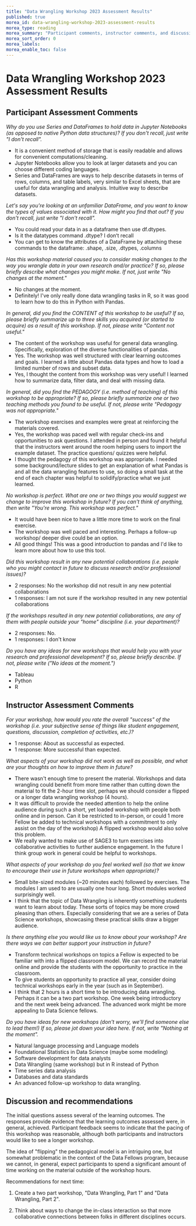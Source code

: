 ```yaml
---
title: "Data Wrangling Workshop 2023 Assessment Results"
published: true
morea_id: data-wrangling-workshop-2023-assessment-results
morea_type: reading
morea_summary: "Participant comments, instructor comments, and discussion"
morea_sort_order: 0
morea_labels:
morea_enable_toc: false
---
```


# Data Wrangling Workshop 2023 Assessment Results

## Participant Assessment Comments

*Why do you use Series and DataFrames to hold data in Jupyter Notebooks (as opposed to native Python data structures)?  If you don't recall, just write "I don't recall".*

* It is a convenient method of storage that is easily readable and allows for convenient computations/cleaning.
* Jupyter Notebooks allow you to look at larger datasets and you can choose different coding languages.
* Series and DataFrames are ways to help describe datasets in terms of rows, columns, and table labels, very similar to Excel sheets, that are useful for data wrangling and analysis. Intuitive way to describe datasets.

*Let's say you're looking at an unfamiliar DataFrame, and you want to know the types of values associated with it. How might you find that out?  If you don't recall, just write "I don't recall".* 

* You could read your data in as a dataframe then use df.dtypes.
* Is it the datatypes command .dtype? I donʻt recall
* You can get to know the attributes of a DataFrame by attaching these commands to the dataframe: .shape, .size, .dtypes, .columns

*Has this workshop material caused you to consider making changes to the way you wrangle data in your own research and/or practice? If so, please briefly describe what changes you might make. If not, just write "No changes at the moment."*

* No changes at the moment.
* Definitely! I've only really done data wrangling tasks in R, so it was good to learn how to do this in Python with Pandas.

*In general, did you find the CONTENT of this workshop to be useful?  If so, please briefly summarize up to three skills you acquired (or started to acquire) as a result of this workshop.  If not, please write "Content not useful."*

* The content of the workshop was useful for general data wrangling. Specifically, exploration of the diverse functionalities of pandas.
* Yes. The workshop was well structured with clear learning outcomes and goals. I learned a little about Pandas data types and how to load a limited number of rows and subset data.
* Yes, I thought the content from this workshop was very useful! I learned how to summarize data, filter data, and deal with missing data.

*In general, did you find the PEDAGOGY (i.e. method of teaching) of this workshop to be appropriate?  If so, please briefly summarize one or two teaching methods you found to be useful. If not, please write "Pedagogy was not appropriate."*

* The workshop exercises and examples were great at reinforcing the materials covered.
* Yes, the workshop was paced well with regular check-ins and opportunities to ask questions. I attended in person and found it helpful that the instructors went around the room helping users to import the example dataset. The practice questions/ quizzes were helpful.
* I thought the pedagogy of this workshop was appropriate. I needed some background/lecture slides to get an explanation of what Pandas is and all the data wrangling features to use, so doing a small task at the end of each chapter was helpful to solidify/practice what we just learned.

*No workshop is perfect. What are one or two things you would suggest we change to improve this workshop in future?  If you can't think of anything, then write "You're wrong. This workshop was perfect."*

* It would have been nice to have a little more time to work on the final exercise.
* The workshop was well paced and interesting. Perhaps a follow-up workshop/ deeper dive could be an option.
* All good things! This was a good introduction to pandas and I'd like to learn more about how to use this tool.


*Did this workshop result in any new potential collaborations (i.e. people who you might contact in future to discuss research and/or professional issues)?*

* 2 responses: No the workshop did not result in any new potential collaborations
* 1 responses: I am not sure if the workshop resulted in any new potential collaborations

*If the workshops resulted in any new potential collaborations, are any of them with people outside your "home" discipline (i.e. your department)?*

* 2 responses: No.
* 1 responses: I don't know

*Do you have any ideas for new workshops that would help you with your research and professional development? If so, please briefly describe. If not, please write ("No ideas at the moment.")*

* Tableau
* Python
* R

## Instructor Assessment Comments

*For your workshop, how would you rate the overall "success" of the workshop (i.e. your subjective sense of things like student engagement, questions, discussion, completion of activities, etc.)?*

* 1 response: About as successful as expected.
* 1 response: More successful than expected.



*What aspects of your workshop did not work as well as possible, and what are your thoughts on how to improve them in future?*

* There wasn't enough time to present the material. Workshops and data wrangling could benefit from more time rather than cutting down the material to fit the 2-hour time slot, perhaps we should consider a flipped or a longer data wrangling workshop (4 hours).
* It was difficult to provide the needed attention to help the online audience during such a short, yet loaded workshop with people both online and in person. Can it be restricted to in-person, or could 1 more Fellow be added to technical workshops with a commitment to only assist on the day of the workshop) A flipped workshop would also solve this problem.
* We really wanted to make use of SAGE3 to turn exercises into collaborative activities to further audience engagement. In the future I think group work in general could be helpful to workshops.

*What aspects of your workshop do you feel worked well (so that we know to encourage their use in future workshops when appropriate)?*

* Small bite-sized modules (~20 minutes each) followed by exercises. The modules I am used to are usually one hour long. Short modules worked surprisingly well.
* I think that the topic of Data Wrangling is inherently something students want to learn about today. These sorts of topics may be more crowd pleasing than others. Especially considering that we are a series of Data Science workshops, showcasing these practical skills draw a bigger audience.

*Is there anything else you would like us to know about your workshop? Are there ways we can better support your instruction in future?*

* Transform technical workshops on topics a Fellow is expected to be familiar with into a flipped classroom model. We can record the material online and provide the students with the opportunity to practice in the classroom.
* To give students an opportunity to practice all year, consider doing technical workshops early in the year (such as in September).
* I think that 2 hours is a short time to be introducing data wrangling. Perhaps it can be a two part workshop. One week being introductory and the next week being advanced. The advanced work might be more appealing to Data Science fellows.

*Do you have ideas for new workshops (don't worry, we'll find someone else to lead them!) If so, please jot down your idea here. If not, write "Nothing at the moment".*

* Natural language processing and Language models
* Foundational Statistics in Data Science (maybe some modeling)
* Software development for data analysts
* Data Wrangling (same workshop) but in R instead of Python
* Time series data analysis
* Databases and data standards
* An advanced follow-up workshop to data wrangling.

## Discussion and recommendations

The initial questions assess several of the learning outcomes.  The responses provide evidence that the learning outcomes assessed were, in general, achieved. Participant feedback seems to indicate that the pacing of this workshop was reasonable, although both participants and instructors would like to see a longer workshop. 

The idea of "flipping" the pedagogical model is an intriguing one, but somewhat problematic in the context of the Data Fellows program, because we cannot, in general, expect participants to spend a significant amount of time working on the material outside of the workshop hours. 

Recommendations for next time:

1. Create a two part workshop, "Data Wrangling, Part 1" and "Data Wrangling, Part 2". 

2. Think about ways to change the in-class interaction so that more collaborative connections between folks in different disciplines occurs. 
